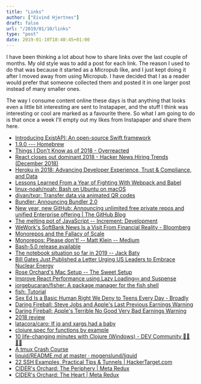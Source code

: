 ```yaml
---
title: "Links"
author: ["Eivind Hjertnes"]
draft: false
url: "/2019/01/10/links"
type: "post"
date: 2019-01-10T18:40:45+01:00
---
```


I have been thinking a lot about how to share links over the last couple
of months. My old style was to add a post for each link. The reason I
used to do that was because it started as a Micropub like, and I just
kept doing it after I moved away from using Micropub. I have decided
that I as a reader would prefer that someone collected them and posted
it in one larger post instead of many smaller ones.

The way I consume content online these days is that anything that looks
even a little bit interesting are sent to Instapaper, and the stuff I
think was interesting or cool are marked as a favourite there. So what I
am going to do is that once a week I'll empty out my likes from
Instapaper and share them here.

-   [Introducing
    ExistAPI: An open-source Swift framework](http://blog.bellebcooper.com/introducing-existapi.html)
-   [1.9.0 --- Homebrew](https://brew.sh/2019/01/09/homebrew-1.9.0/)
-   [Things I
    Don't Know as of 2018 - Overreacted](https://overreacted.io/things-i-dont-know-as-of-2018/)
-   [React
    closes out dominant 2018 - Hacker News Hiring Trends (December 2018)](https://www.hntrends.com/2018/dec-react-closes-out-dominant-2018.html)
-   [Heroku
    in 2018: Advancing Developer Experience, Trust & Compliance, and
    Data](https://hello.heroku.com/webmail/36622/823728182/b64fe6fd8b910f435f89b181f584c255334d9e7915d25c3846d148b6a0a87d48)
-   [Lessons
    Learned From a Year of Fighting With Webpack and Babel](https://levelup.gitconnected.com/lessons-learned-from-a-year-of-fighting-with-webpack-and-babel-ce3b4b634c46)
-   [linux-noah/noah: Bash on Ubuntu
    on macOS](https://github.com/linux-noah/noah)
-   [divan/txqr: Transfer data via
    animated QR codes](https://github.com/divan/txqr)
-   [Bundler:
    Announcing Bundler 2.0](https://bundler.io/blog/2019/01/03/announcing-bundler-2.html)
-   [New year,
    new GitHub: Announcing unlimited free private repos and unified
    Enterprise offering | The GitHub Blog](https://blog.github.com/2019-01-07-new-year-new-github/)
-   [The
    melting pot of JavaScript -- Increment: Development](https://increment.com/development/the-melting-pot-of-javascript/)
-   [WeWork's
    SoftBank News Is a Visit From Financial Reality - Bloomberg](https://www.bloomberg.com/opinion/articles/2019-01-08/wework-gets-a-visit-from-financial-reality)
-   [Monorepos
    and the Fallacy of Scale](https://presumably.de/monorepos-and-the-fallacy-of-scale.html)
-   [Monorepos:
    Please don't! -- Matt Klein -- Medium](https://medium.com/@mattklein123/monorepos-please-dont-e9a279be011b)
-   [Bash-5.0
    release available](http://lists.gnu.org/archive/html/bug-bash/2019-01/msg00063.html)
-   [The
    notebook situation so far in 2019 -- Jack Baty](https://jack.baty.net/2019/the-notebook-situation-so-far-in-2019/)
-   [Bill
    Gates Just Published a Letter Urging US Leaders to Embrace Nuclear
    Energy](https://www.sciencealert.com/bill-gates-says-us-leaders-should-embrace-nuclear-energy)
-   [Rose Orchard's
    Mac Setup -- The Sweet Setup](https://thesweetsetup.com/rose-orchards-mac-setup/)
-   [Improve
    React Performance using Lazy Loading💤 and Suspense](https://blog.bitsrc.io/improve-react-performance-using-lazy-loading-and-suspense-933903171954)
-   [jorgebucaran/fisher: A
    package manager for the fish shell](https://github.com/jorgebucaran/fisher)
-   [fish: Tutorial](http://fishshell.com/docs/current/tutorial.html)
-   [Sex
    Ed Is a Basic Human Right We Deny to Teens Every Day - Broadly](https://broadly.vice.com/en%5Fus/article/zmmwj3/sex-ed-is-a-basic-human-right-we-deny-to-teens-every-day)
-   [Daring
    Fireball: Steve Jobs and Apple's Last Previous Earnings Warning](https://daringfireball.net/2019/01/steve%5Fjobs%5Fand%5Fapples%5Flast%5Fprevious%5Fearnings%5Fwarning)
-   [Daring
    Fireball: Apple's Terrible No Good Very Bad Earnings Warning](https://daringfireball.net/2019/01/apples%5Fterrible%5Fno%5Fgood%5Fvery%5Fbad%5Fearnings%5Fwarning)
-   [2018 review](http://blog.bellebcooper.com/2018-review.html)
-   [latacora/caro: If jq and xargs had
    a baby](https://github.com/latacora/caro)
-   [clojure.spec for
    functions by example](https://blog.taylorwood.io/2017/10/15/fspec.html)
-   [10
    life-changing minutes with Clojure (Windows) - DEV Community 👩‍💻👨‍💻](https://dev.to/adasomg/10-life-changing-minutes-with-clojure-windows-3ofl)
-   [A tmux Crash
    Course](https://robots.thoughtbot.com/a-tmux-crash-course)
-   [liquid/README.md
    at master · mogenslund/liquid](https://github.com/mogenslund/liquid/blob/master/README.md)
-   [22 SSH Examples,
    Practical Tips & Tunnels | HackerTarget.com](https://hackertarget.com/ssh-examples-tunnels/)
-   [CIDER's
    Orchard: The Periphery | Meta Redux](https://metaredux.com/posts/2018/11/11/ciders-orchard-the-periphery.html)
-   [CIDER's
    Orchard: The Heart | Meta Redux](https://metaredux.com/posts/2018/11/09/ciders-orchard-the-heart.html)
